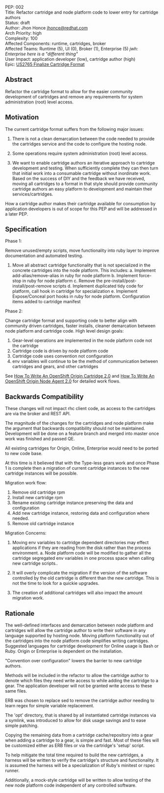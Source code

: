 PEP: 002  
Title: Refactor cartridge and node platform code to lower entry for cartridge authors  
Status: draft  
Author: Jhon Honce <jhonce@redhat.com>  
Arch Priority: high  
Complexity: 100  
Affected Components: runtime, cartridges, broker  
Affected Teams: Runtime (5), UI (0), Broker (1), Enterprise (5) *jwh: Enterprise here is a "different thing"*  
User Impact: application developer (low), cartridge author (high)  
Epic: [US2765 Finalize Cartridge Format](https://rally1.rallydev.com/#/4670516379d/detail/userstory/7579329564)  

Abstract
--------

Refactor the cartridge format to allow for the easier community
development of cartridges and remove any requirements for system
administration (root) level access.

Motivation
----------
The current cartridge format suffers from the following major issues:

  1. There is not a clean demarcation between the code needed to provide
     the cartridges service and the code to configure the hosting node.

  2. Some operations require system administration (root) level access.

  3. We want to enable cartridge authors an iterative approach to
     cartridge development and testing. When sufficiently complete they
     can then turn that initial work into a consumable cartridge without
     inordinate work. Based on the success of DIY and the feedback we
     have received, moving all cartridges to a format in that style
     should provide community cartridge authors an easy platform to
     development and maintain their services/cartridges.

How a cartridge author makes their cartridge available for consumption by
application developers is out of scope for this PEP and will be addressed
in a later PEP.

Specification
-------------

Phase 1:

Remove unused/empty scripts, move functionality into ruby layer to
improve documentation and automated testing.

  1. Move all abstract cartridge functionality that is not specialized
     in the concrete cartridges into the node platform. This includes:
       a. Implement add-alias/remove-alias in ruby for node platform
       b. Implement force-stop in ruby for node platform
       c. Remove the pre-install/post-install/post-remove scripts
       d. Implement duplicated tidy code for platform, call hook in
          cartridge for specialization
       e. Implement Expose/Conceal port hooks in ruby for node platform.
          Configuration items added to cartridge manifest


Phase 2:

Change cartridge format and supporting code to better align with community
driven cartridges, faster installs, cleaner demarcation between node
platform and cartridge code. High level design goals:

  1. Gear-level operations are implemented in the node platform code not the cartridge
  2. Cartridge code is driven by node platform code
  3. Cartridge code uses convention not configuration
  4. env variables will continue to be the method of communication between
     cartridges and gears, and other cartridges

See [How To Write An OpenShift Origin Cartridge 2.0](https://github.com/jwhonce/node-documentation/blob/master/README.writing_cartridges.md)
and [How To Write An OpenShift Origin Node Agent 2.0](https://github.com/jwhonce/node-documentation/blob/master/README.writing_node_agent.md)
for detailed work flows.

Backwards Compatibility
-----------------------

These changes will not impact rhc client code, as access to the cartridges
are via the broker and REST API.

The magnitude of the changes for the cartridges and node platform
make the argument that backwards compatibility should not be
maintained. Development will be done on a feature branch and merged
into master once work was finished and passed QE.

All existing cartridges for Origin, Online, Enterprise would need to be
ported to new code base.

At this time is it believed that with the Type-less gears work and once
Phase 1 is complete then a migration of current cartridge instances to
the new cartridge instances will be possible.

Migration work flow:
  1. Remove old cartridge rpm
  2. Install new cartridge rpm
  3. Rename existing cartridge instance preserving the data and configuration
  4. Add new cartridge instance, restoring data and configuration where needed.
  5. Remove old cartridge instance

Migration Concerns:
  1. Moving env variables to cartridge dependent directories may effect
     applications if they are reading from the disk rather than
     the process environment.
       a. Node platform code will be modified to gather all the cartridge
          segregated env variables in one process space when calling new
          cartridge scripts..

  2. It will overly complicate the migration if the version of the
     software controlled by the old cartridge is different than the new
     cartridge. This is not the time to look for a quickie upgrades.

  3. The creation of additional cartridges will also impact the amount
     migration work.


Rationale
---------

The well-defined interfaces and demarcation between node platform and
cartridges will allow the cartridge author to write their software in
any language supported by hosting node. Moving platform functionality
out of the cartridges into the node platform code simplifies writing
cartridges. Suggested languages for cartridge development for Online usage
is Bash or Ruby. Origin or Enterprise is dependent on the installation.

"Convention over configuration" lowers the barrier to new cartridge
authors.

Methods will be included in the refactor to allow the cartridge author to
denote which files they need write access to while adding the cartridge
to a gear. The application developer will not be granted write access
to these same files.

ERB was chosen to replace sed to remove the cartridge author needing to
learn regex for simple variable replacement. 

The 'opt' directory, that is shared by all instantiated cartridge
instances via a symlink, was introduced to allow for disk usage savings
and to ease simple patching.

Copying the remaining data from a cartridge cache/repository into a gear
when adding a cartridge to a gear, is simple and fast. Most of these
files will be customized either as ERB files or via the cartridge's
'setup' script.

To help mitigate the total time required to build the new cartridges,
a harness will be written to verify the cartridge's structure and
functionality. It is assumed the harness will be a specialization of
Ruby's minitest or rspec runner.

Additionally, a mock-style cartridge will be written to allow testing
of the new node platform code independent of any controlled software.
